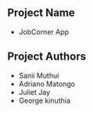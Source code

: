 ## Project Name
- JobCorner App

## Project Authors
- Sanii Muthui
- Adriano Matongo
- Juliet Jay
- George kinuthia

